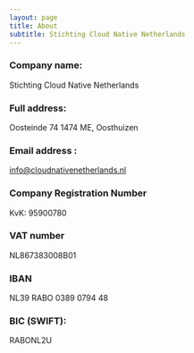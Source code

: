 ```yaml
---
layout: page
title: About
subtitle: Stichting Cloud Native Netherlands
---
```


### Company name:
Stichting Cloud Native Netherlands

### Full address:
Oosteinde 74
1474 ME, Oosthuizen

### Email address  :
info@cloudnativenetherlands.nl

### Company Registration Number 
KvK: 95900780

### VAT number 
NL867383008B01

### IBAN
NL39 RABO 0389 0794 48

### BIC (SWIFT): 
RABONL2U
